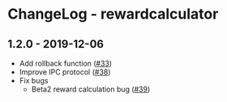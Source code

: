# ChangeLog - rewardcalculator

## 1.2.0 - 2019-12-06
* Add rollback function  ([#33](https://github.com/icon-project/rewardcalculator/pull/33))
* Improve IPC protocol  ([#38](https://github.com/icon-project/rewardcalculator/pull/38))
* Fix bugs
  * Beta2 reward calculation bug ([#39](https://github.com/icon-project/rewardcalculator/pull/39))
